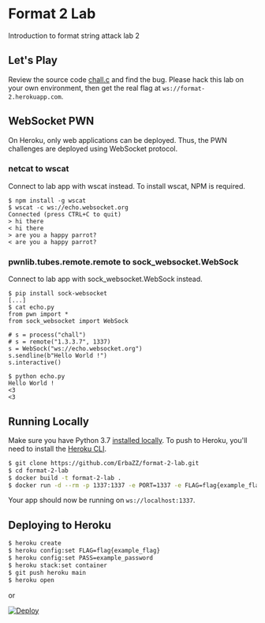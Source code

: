 # Format 2 Lab

Introduction to format string attack lab 2

## Let's Play

Review the source code [chall.c](/chall.c) and find the bug. Please hack this lab on your own environment, then get the real flag at `ws://format-2.herokuapp.com`.

## WebSocket PWN

On Heroku, only web applications can be deployed. Thus, the PWN challenges are deployed using WebSocket protocol.

### netcat to wscat

Connect to lab app with wscat instead. To install wscat, NPM is required.

```
$ npm install -g wscat
$ wscat -c ws://echo.websocket.org
Connected (press CTRL+C to quit)
> hi there
< hi there
> are you a happy parrot?
< are you a happy parrot?
```

### pwnlib.tubes.remote.remote to sock_websocket.WebSock

Connect to lab app with sock_websocket.WebSock instead.

```
$ pip install sock-websocket
[...]
$ cat echo.py
from pwn import *
from sock_websocket import WebSock

# s = process("chall")
# s = remote("1.3.3.7", 1337)
s = WebSock("ws://echo.websocket.org")
s.sendline(b"Hello World !")
s.interactive()

$ python echo.py
Hello World !
<3
<3
```

## Running Locally

Make sure you have Python 3.7 [installed locally](http://install.python-guide.org). To push to Heroku, you'll need to install the [Heroku CLI](https://devcenter.heroku.com/articles/heroku-cli).

```sh
$ git clone https://github.com/ErbaZZ/format-2-lab.git
$ cd format-2-lab
$ docker build -t format-2-lab .
$ docker run -d --rm -p 1337:1337 -e PORT=1337 -e FLAG=flag{example_flag} -e PASS=example_password format-2-lab
```

Your app should now be running on `ws://localhost:1337`.

## Deploying to Heroku

```sh
$ heroku create
$ heroku config:set FLAG=flag{example_flag}
$ heroku config:set PASS=example_password
$ heroku stack:set container
$ git push heroku main
$ heroku open
```
or

[![Deploy](https://www.herokucdn.com/deploy/button.svg)](https://heroku.com/deploy)
